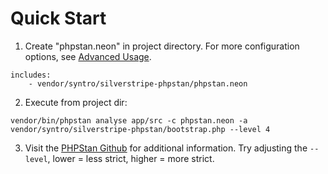 # Quick Start

1. Create "phpstan.neon" in project directory. For more configuration options, see [Advanced Usage](/docs/en/advanced-usage.md).
```
includes:
    - vendor/syntro/silverstripe-phpstan/phpstan.neon
```

2. Execute from project dir:
```
vendor/bin/phpstan analyse app/src -c phpstan.neon -a vendor/syntro/silverstripe-phpstan/bootstrap.php --level 4
```

3. Visit the [PHPStan Github](https://github.com/phpstan/phpstan) for additional information. Try adjusting the `--level`, lower = less strict, higher = more strict.

